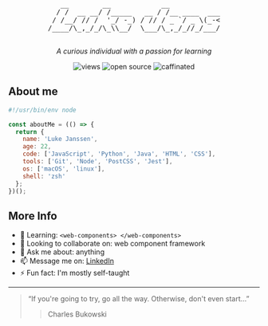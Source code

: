 <div align="center">
   <pre>
   __        __            __            
  / /  __ __/ /_____   __ / /__ ____  ___
 / /__/ // /  '_/ -_) / // / _ `/ _ \(_-<
/____/\_,_/_/\_\\__/  \___/\_,_/_//_/___/
   </pre>
    <p>
       <em>A curious individual with a passion for learning</em>
    </p>
    <img alt="views" src="https://komarev.com/ghpvc/?username=lukejans&label=views">
    <img alt="open source" src="https://img.shields.io/badge/open_source-gray?logo=undertale&logoColor=red&labelColor=turquoise">
    <img alt="caffinated" src="https://img.shields.io/badge/caffeinated-gray?logo=coffeescript&logoColor=white&labelColor=5B4638">
</div>

## About me 
```JavaScript
#!/usr/bin/env node

const aboutMe = (() => {
  return {
    name: 'Luke Janssen',
    age: 22,
    code: ['JavaScript', 'Python', 'Java', 'HTML', 'CSS'],
    tools: ['Git', 'Node', 'PostCSS', 'Jest'],
    os: ['macOS', 'linux'],
    shell: 'zsh'
  };
})();
```

## More Info
- 🌱 Learning: `<web-components> </web-components>`
- 🔭 Looking to collaborate on: web component framework
- 💬 Ask me about: anything
- 📫 Message me on: [LinkedIn](https://www.linkedin.com/in/luke-janssen-96592a245/)
- ⚡ Fun fact: I'm mostly self-taught

---
> “If you're going to try, go all the way. Otherwise, don't even start...”
>> Charles Bukowski

<!--
**lukejans/lukejans** is a ✨ _special_ ✨ repository because its `README.md` (this file) appears on your GitHub profile.
-->
